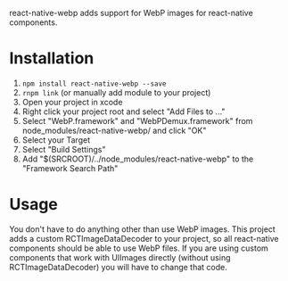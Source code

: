 react-native-webp adds support for WebP images for react-native components.

# Installation

1. ```npm install react-native-webp --save```
2. ```rnpm link``` (or manually add module to your project)
3. Open your project in xcode
4. Right click your project root and select "Add Files to ..."
5. Select "WebP.framework" and "WebPDemux.framework" from node_modules/react-native-webp/ and click "OK"
6. Select your Target
7. Select "Build Settings"
8. Add "$(SRCROOT)/../node_modules/react-native-webp" to the "Framework Search Path"

# Usage
You don't have to do anything other than use WebP images. This project adds a custom RCTImageDataDecoder to your project, so all react-native components should be able to use WebP files. If you are using custom components that work with UIImages directly (without using RCTImageDataDecoder) you will have to change that code.
